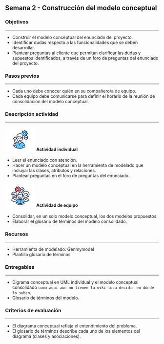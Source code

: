 
## Semana 2 - Construcción del modelo conceptual

### Objetivos

---
* Construir el modelo conceptual del enunciado del proyecto. 
* Identificar dudas respecto a las funcionalidades que se deben desarrollar. 
* Plantear preguntas al cliente que permitan clarificar las dudas y supuestos identificados, a través de un foro de preguntas del enunciado del proyecto. 

### Pasos previos

---
* Cada uno debe conocer quién en su compañero/a de equipo.
* Cada equipo debe comunicarse para definir el horario de la reunión de consolidación del modelo conceptual. 

### Descripción actividad

---
#### ![](./../../assets/images/individuo.png) Actividad individual

* Leer el enunciado con atención. 
* Hacer un modelo conceptual en la herramienta de modelado que incluya: las clases, atributos y relaciones. 
* Plantear  preguntas en el foro de preguntas del enunciado. 

#### ![](./../../assets/images/grupo.png) Actividad de equipo

* Consolidar, en un solo modelo conceptual, los dos modelos propuestos.  
* Elaborar el glosario de términos del modelo consolidado. 


### Recursos 

---
* Herramienta de modelado: Genmymodel 
* Plantilla glosario de términos 

### Entregables

---
* Digrama conceptual en UML individual y el modelo conceptual consolidado `como aqui aun no tienen la wiki toca decidir en dónde lo suben`. 
* Glosario de términos del modelo.  

### Criterios de evaluación

---

* El diagrama conceptual refleja el entendimiento del problema.
* El glosario de términos describe cada uno de los elementos del diagrama (clases y asociaciones).